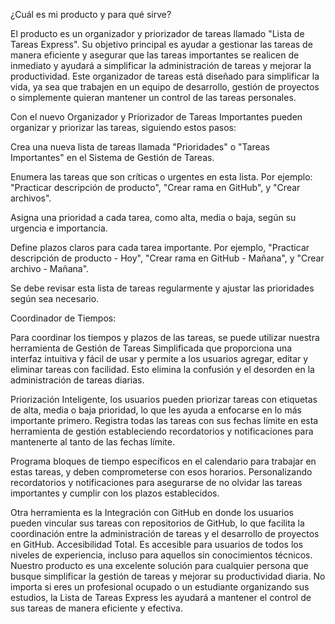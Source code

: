 ¿Cuál es mi producto y para qué sirve?

El producto es un organizador y priorizador de tareas llamado "Lista de Tareas Express". Su objetivo principal es ayudar a gestionar las tareas de manera eficiente y asegurar que las tareas importantes se realicen de inmediato y ayudará a simplificar la administración de tareas y mejorar la productividad. 
Este organizador de tareas está diseñado para simplificar la vida, ya sea que trabajen en un equipo de desarrollo, gestión de proyectos o simplemente quieran mantener un control de las tareas personales.

Con el nuevo Organizador y Priorizador de Tareas Importantes pueden organizar y priorizar las tareas, siguiendo estos pasos:

Crea una nueva lista de tareas llamada "Prioridades" o "Tareas Importantes" en el Sistema de Gestión de Tareas.

Enumera las tareas que son críticas o urgentes en esta lista. Por ejemplo:  "Practicar descripción de producto", "Crear rama en GitHub", y "Crear archivos".

Asigna una prioridad a cada tarea, como alta, media o baja, según su urgencia e importancia.

Define plazos claros para cada tarea importante. Por ejemplo, "Practicar descripción de producto - Hoy", "Crear rama en GitHub - Mañana", y "Crear archivo - Mañana".

Se debe revisar esta lista de tareas regularmente y ajustar las prioridades según sea necesario.


Coordinador de Tiempos:

Para coordinar los tiempos y plazos de las tareas, se puede utilizar nuestra herramienta de Gestión de Tareas Simplificada que proporciona una interfaz intuitiva y fácil de usar y permite a los usuarios agregar, editar y eliminar tareas con facilidad. Esto elimina la confusión y el desorden en la administración de tareas diarias.

Priorización Inteligente, los usuarios pueden priorizar tareas con etiquetas de alta, media o baja prioridad, lo que les ayuda a enfocarse en lo más importante primero. Registra todas las tareas con sus fechas límite en esta herramienta de gestión estableciendo recordatorios y notificaciones para mantenerte al tanto de las fechas límite.

Programa bloques de tiempo específicos en el calendario para trabajar en estas tareas, y deben comprometerse con esos horarios. Personalizando recordatorios y notificaciones para asegurarse de no olvidar las tareas importantes y cumplir con los plazos establecidos. 

Otra herramienta es la Integración con GitHub en donde los usuarios pueden vincular sus tareas con repositorios de GitHub, lo que facilita la coordinación entre la administración de tareas y el desarrollo de proyectos en GitHub. 
Accesibilidad Total. Es accesible para usuarios de todos los niveles de experiencia, incluso para aquellos sin conocimientos técnicos. Nuestro producto es una excelente solución para cualquier persona que busque simplificar la gestión de tareas y mejorar su productividad diaria. No importa si eres un profesional ocupado o un estudiante organizando sus estudios, la Lista de Tareas Express les ayudará a mantener el control de sus tareas de manera eficiente y efectiva.

